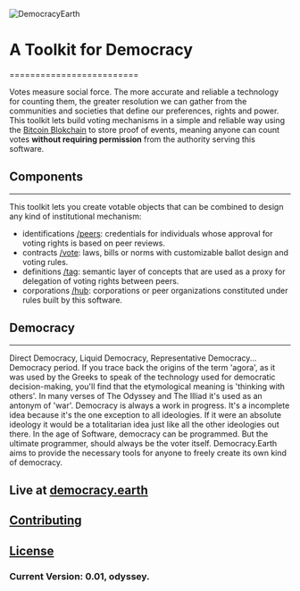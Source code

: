 ![DemocracyEarth](https://dl.dropboxusercontent.com/u/801018/democracy-earth-logo.png)

# A Toolkit for Democracy
=========================

Votes measure social force. The more accurate and reliable a technology for counting them, the greater resolution we can gather from the communities and societies that define our preferences, rights and power. This toolkit lets build voting mechanisms in a simple and reliable way using the [Bitcoin Blokchain](http://bitcoin.it) to store proof of events, meaning anyone can count votes **without requiring permission** from the authority serving this software.

## Components
-------------
This toolkit lets you create votable objects that can be combined to design any kind of institutional mechanism:

* identifications [/peers](http://democracy.earth): credentials for individuals whose approval for voting rights is based on peer reviews.
* contracts [/vote](http://democracy.earth): laws, bills or norms with customizable ballot design and voting rules.
* definitions [/tag](http://democracy.earth): semantic layer of concepts that are used as a proxy for delegation of voting rights between peers.
* corporations [/hub](http://democracy.earth): corporations or peer organizations constituted under rules built by this software.

## Democracy
------------
Direct Democracy, Liquid Democracy, Representative Democracy... Democracy period. If you trace back the origins of the term 'agora', as it was used by the Greeks to speak of the technology used for democratic decision-making, you'll find that the etymological meaning is 'thinking with others'. In many verses of The Odyssey and The Illiad it's used as an antonym of 'war'. Democracy is always a work in progress. It's a incomplete idea because it's the one exception to all ideologies. If it were an absolute ideology it would be a totalitarian idea just like all the other ideologies out there. In the age of Software, democracy can be programmed. But the ultimate programmer, should always be the voter itself. Democracy.Earth aims to provide the necessary tools for anyone to freely create its own kind of democracy.

## Live at [democracy.earth](http://democracy.earth)

## [Contributing](CONTRIBUTING.md)

## [License](LICENSE.md)

### Current Version: 0.01, odyssey.
